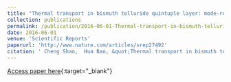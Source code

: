 ```yaml
---
title: "Thermal transport in bismuth telluride quintuple layer: mode-resolved phonon properties and substrate effects"
collection: publications
permalink: /publication/2016-06-01-Thermal-transport-in-bismuth-telluride-quintuple-layer-mode-resolved-phonon-properties-and-substrate-effects
date: 2016-06-01
venue: 'Scientific Reports'
paperurl: 'http://www.nature.com/articles/srep27492'
citation: ' Cheng Shao,  Hua Bao, &quot;Thermal transport in bismuth telluride quintuple layer: mode-resolved phonon properties and substrate effects.&quot; Scientific Reports, 2016.'
---
```

[Access paper here](http://www.nature.com/articles/srep27492){:target="_blank"}
